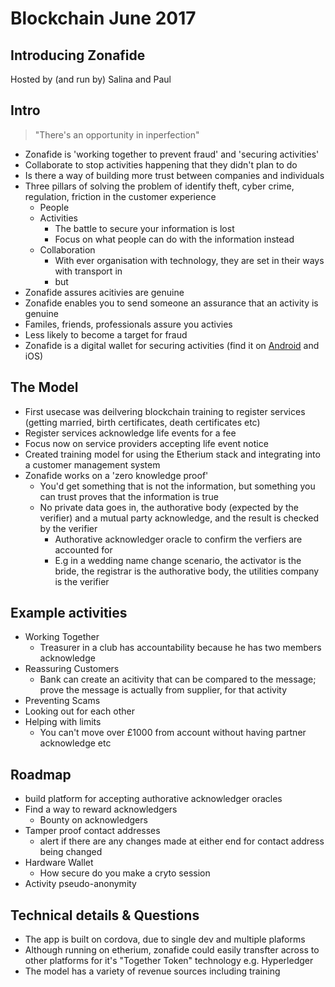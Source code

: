 # Blockchain June 2017
## Introducing Zonafide 

Hosted by (and run by) Salina and Paul

## Intro
> "There's an opportunity in inperfection"
* Zonafide is 'working together to prevent fraud' and 'securing activities'
* Collaborate to stop activities happening that they didn't plan to do
* Is there a way of building more trust between companies and individuals
* Three pillars of solving the problem of identify theft, cyber crime, regulation, friction in the customer experience
	* People
	* Activities
		* The battle to secure your information is lost
		* Focus on what people can do with the information instead
	* Collaboration
		* With ever organisation with technology, they are set in their ways with transport in
		* but 
* Zonafide assures acitivies are genuine
* Zonafide enables you to send someone an assurance that an activity is genuine
* Familes, friends, professionals assure you activies
* Less likely to become a target for fraud
* Zonafide is a digital wallet for securing activities (find it on [Android](https://play.google.com/store/apps/details?id=net.interition.zonafide&hl=en_GB) and iOS)
 
## The Model
* First usecase was deilvering blockchain training to register services (getting married, birth certificates, death certificates etc)
* Register services acknowledge life events for a fee
* Focus now on service providers accepting life event notice
* Created training model for using the Etherium stack and integrating into a customer management system
* Zonafide works on a 'zero knowledge proof'
	* You'd get something that is not the information, but something you can trust proves that the information is true
	* No private data goes in, the authorative body (expected by the verifier) and a mutual party acknowledge, and the result is checked by the verifier
		* Authorative acknowledger oracle to confirm the verfiers are accounted for
		* E.g in a wedding name change scenario, the activator is the bride, the registrar is the authorative body, the utilities company is the verifier

## Example activities
* Working Together
	* Treasurer in a club has accountability because he has two members acknowledge
* Reassuring Customers
	* Bank can create an acitivity that can be compared to the message; prove the message is actually from supplier, for that activity
* Preventing Scams
* Looking out for each other
* Helping with limits
	* You can't move over £1000 from account without having partner acknowledge etc 

## Roadmap
* build platform for accepting authorative acknowledger oracles
* Find a way to reward acknowledgers
	* Bounty on acknowledgers
* Tamper proof contact addresses
	* alert if there are any changes made at either end for contact address being changed
* Hardware Wallet
	* How secure do you make a cryto session
* Activity pseudo-anonymity


## Technical details & Questions
* The app is built on cordova, due to single dev and multiple plaforms
* Although running on etherium, zonafide could easily transfter across to other platforms for it's "Together Token" technology e.g. Hyperledger
* The model has a variety of revenue sources including training
